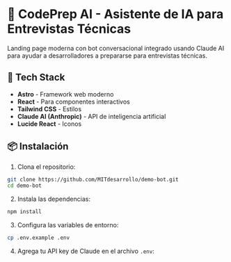 # 🤖 CodePrep AI - Asistente de IA para Entrevistas Técnicas

Landing page moderna con bot conversacional integrado usando Claude AI para ayudar a desarrolladores a prepararse para entrevistas técnicas.

## 🚀 Tech Stack

- **Astro** - Framework web moderno
- **React** - Para componentes interactivos
- **Tailwind CSS** - Estilos
- **Claude AI (Anthropic)** - API de inteligencia artificial
- **Lucide React** - Iconos

## 📦 Instalación

1. Clona el repositorio:
```bash
git clone https://github.com/MITdesarrollo/demo-bot.git
cd demo-bot
```

2. Instala las dependencias:
```bash
npm install
```

3. Configura las variables de entorno:
```bash
cp .env.example .env
```

4. Agrega tu API key de Claude en el archivo `.env`:
